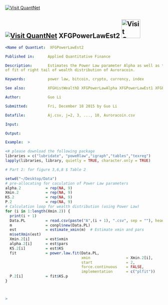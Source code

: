 [<img src="https://github.com/QuantLet/Styleguide-and-Validation-procedure/blob/master/pictures/banner.png" alt="Visit QuantNet">](http://quantlet.de/index.php?p=info)

## [<img src="https://github.com/QuantLet/Styleguide-and-Validation-procedure/blob/master/pictures/qloqo.png" alt="Visit QuantNet">](http://quantlet.de/) **XFGPowerLawEst2** [<img src="https://github.com/QuantLet/Styleguide-and-Validation-procedure/blob/master/pictures/QN2.png" width="60" alt="Visit QuantNet 2.0">](http://quantlet.de/d3/ia)


```yaml
<Name of QuantLet:  XFGPowerLawEst2

Published in:      Applied Quantitative Finance

Description:       Estimates the Power Law parameter Alpha as well as the goodness
of fit of right tail of wealth distribution of Auroracoin.

Keywords:          power law, bitcoin, crypto, currency, index

See also:          XFGHistWealthD XFGPowerLawAlpha XFGPowerLawEst1 XFGPowerLawEst3 XFGPowerLawP XFGTabletoLatex

Author:            Guo Li

Submitted:         Fri, December 18 2015 by Guo Li

Datafile:          Aj.csv, j=2, 3, ..., 10, Auroracoin.csv

Input:  

Output:  

Example:  >
```


```R
<# please download the following package
libraries = c("lubridate", "poweRlaw","igraph","tables","texreg")
lapply(libraries, library, quietly = TRUE, character.only = TRUE)

# Part 2: for figure 3,6,8 $ Table 2

setwd("~/Desktop/Data")
# pre-allocating for caculation of Power Law parameters
alpha.2           = rep(NA, 9)
Xmin.2            = rep(NA, 9)
KS.2              = rep(NA, 9)
P.2               = rep(NA, 9)
# Calculation loop for wealth distribution (using Power Law)
for (i in 1:length(Xmin.2)) {
  print(i + 1)
  Data.PL         = read.csv(paste("A",(i + 1), ".csv", sep = ""), header = T)[, 1]
  m               = conpl$new(Data.PL)
  est             = estimate_xmin(m)  # Estimate xmin and pars
  m$setXmin(est)
  Xmin.2[i]       = est$xmin
  alpha.2[i]      = est$pars
  KS.2[i]         = est$KS
  fit             = power.law.fit(Data.PL, 
                                  xmin                = Xmin.2[i], 
                                  start               = 2, 
                                  force.continuous    = FALSE, 
                                  implementation      = c("plfit"))
  P.2[i]          = fit$KS.p
}



>
```
